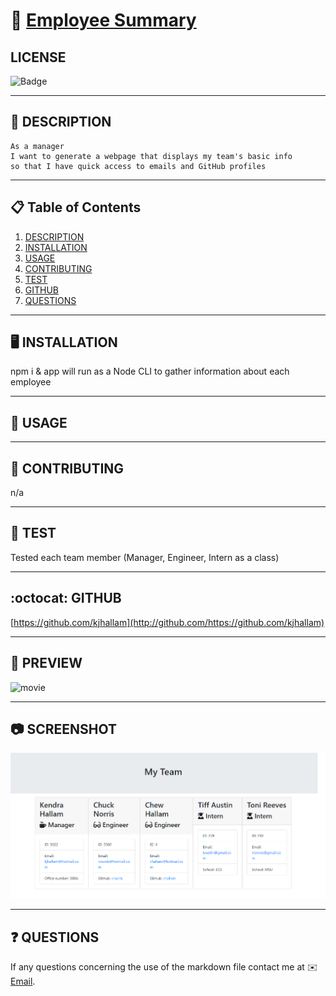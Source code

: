 
# 🔗 [Employee Summary](git@github.com:kjhallam/10_employee_summary.git)

## LICENSE

![Badge](https://img.shields.io/badge/license-MIT-brightgreen)

---

## 📓 DESCRIPTION

```
As a manager
I want to generate a webpage that displays my team's basic info
so that I have quick access to emails and GitHub profiles
```

---

## 📋 Table of Contents

  1. [DESCRIPTION](#description)
  2. [INSTALLATION](#installation)
  3. [USAGE](#usage)
  4. [CONTRIBUTING](#contributing)
  5. [TEST](#test)
  6. [GITHUB](#github)
  7. [QUESTIONS](#questions)
  
---

## 🖥️ INSTALLATION

npm i & app will run as a Node CLI to gather information about each employee

---

## 📓 USAGE

---

## 📓 CONTRIBUTING

n/a

---

## 🧪 TEST

Tested each team member (Manager, Engineer, Intern as a class)

---

## :octocat: GITHUB

[https://github.com/kjhallam](http://github.com/https://github.com/kjhallam)

---

## 🎥 PREVIEW

![movie](./Assets/emp-sum.gif)

---

## 📷 SCREENSHOT

![my team](./Assets/myteam.png)

---

## ❓ QUESTIONS

If any questions concerning the use of the markdown file contact me at ✉️ [Email](kjhallam321@gmail.com).
